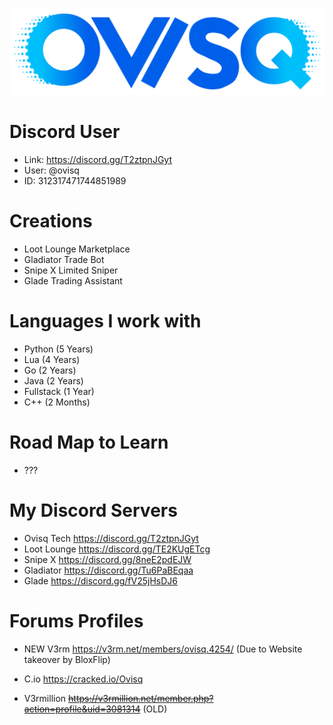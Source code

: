 ![Ovisq's Banner](https://github.com/ovisq/ovisq/blob/c105da15b019dd1bf49cecdcad4e3df94500deed/ovisq_logo_transparent.png)

# Discord User
- Link: https://discord.gg/T2ztpnJGyt
- User: @ovisq
- ID: 312317471744851989

# Creations
- Loot Lounge Marketplace
- Gladiator Trade Bot
- Snipe X Limited Sniper
- Glade Trading Assistant

# Languages I work with
- Python (5 Years)
- Lua (4 Years)
- Go (2 Years)
- Java (2 Years)
- Fullstack (1 Year)
- C++ (2 Months)

# Road Map to Learn
- ???

# My Discord Servers
- Ovisq Tech https://discord.gg/T2ztpnJGyt
- Loot Lounge https://discord.gg/TE2KUgETcg
- Snipe X https://discord.gg/8neE2pdEJW
- Gladiator https://discord.gg/Tu6PaBEqaa
- Glade https://discord.gg/fV25jHsDJ6

# Forums Profiles
- NEW V3rm https://v3rm.net/members/ovisq.4254/ (Due to Website takeover by BloxFlip)
- C.io https://cracked.io/Ovisq

- V3rmillion ~~https://v3rmillion.net/member.php?action=profile&uid=3081314~~ (OLD)
